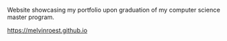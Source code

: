 Website showcasing my portfolio upon graduation of my computer science master program.

https://melvinroest.github.io
